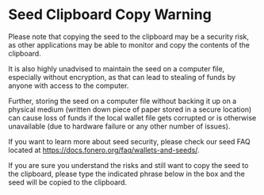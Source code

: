 # Seed Clipboard Copy Warning

Please note that copying the seed to the clipboard may be a security risk, as other applications may be able to monitor and copy the contents of the clipboard.

It is also highly unadvised to maintain the seed on a computer file, especially without encryption, as that can lead to stealing of funds by anyone with access to the computer.

Further, storing the seed on a computer file without backing it up on a physical medium (written down piece of paper stored in a secure location) can cause loss of funds if the local wallet file gets corrupted or is otherwise unavailable (due to hardware failure or any other number of issues).

If you want to learn more about seed security, please check our seed FAQ located at https://docs.fonero.org/faq/wallets-and-seeds/.

If you are sure you understand the risks and still want to copy the seed to the clipboard, please type the indicated phrase below in the box and the seed will be copied to the clipboard.
